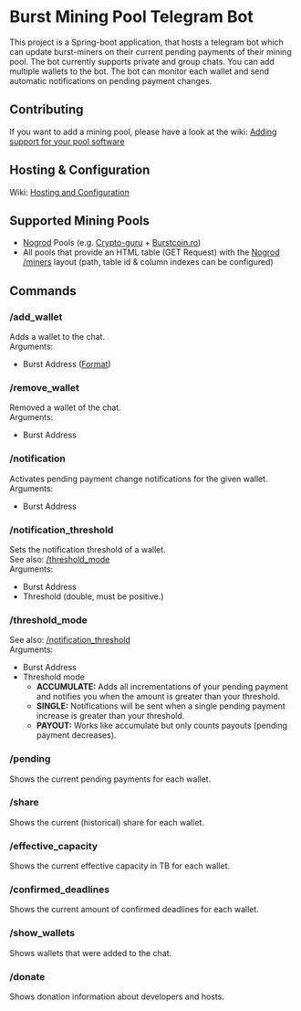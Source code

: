 # Burst Mining Pool Telegram Bot
This project is a Spring-boot application, that hosts a telegram bot 
which can update burst-miners on their current pending payments of their mining pool.
The bot currently supports private and group chats. You can add multiple wallets
to the bot. The bot can monitor each wallet and send automatic notifications on pending
payment changes.

## Contributing
If you want to add a mining pool, please have a look at the wiki: 
[Adding support for your pool software](https://github.com/enoy19/burst-mining-pool-bot/wiki/Adding-support-for-your-pool-software)

## Hosting & Configuration
Wiki: [Hosting and Configuration](https://github.com/enoy19/burst-mining-pool-bot/wiki/Hosting-and-Configuration)

## Supported Mining Pools
 * [Nogrod](https://github.com/PoC-Consortium/Nogrod) Pools (e.g. [Crypto-guru](https://50-50-pool.burst.cryptoguru.org/) + [Burstcoin.ro](https://pool.burstcoin.ro))
 * All pools that provide an HTML table (GET Request) with the [Nogrod /miners](https://50-50-pool.burst.cryptoguru.org/miners) layout (path, table id & column indexes can be configured)
 
## Commands
### /add_wallet
Adds a wallet to the chat.\
Arguments:
 * Burst Address ([Format](https://burstwiki.org/wiki/RS_Address_Format))

### /remove_wallet
Removed a wallet of the chat.\
Arguments:
 * Burst Address 

### /notification
Activates pending payment change notifications for the given wallet.\
Arguments:
 * Burst Address
 
### /notification_threshold
Sets the notification threshold of a wallet.\
See also: [/threshold_mode](https://github.com/enoy19/burst-mining-pool-bot#threshold_mode)\
Arguments:
 * Burst Address
 * Threshold (double, must be positive.)
 
### /threshold_mode
See also: [/notification_threshold](https://github.com/enoy19/burst-mining-pool-bot#notification_threshold) \
Arguments:
 * Burst Address
 * Threshold mode
   * **ACCUMULATE:** Adds all incrementations of your pending payment and notifies you when the amount is greater than your threshold.
   * **SINGLE:** Notifications will be sent when a single pending payment increase is greater than your threshold.
   * **PAYOUT:** Works like accumulate but only counts payouts (pending payment decreases).

### /pending
Shows the current pending payments for each wallet.

### /share
Shows the current (historical) share for each wallet.

### /effective_capacity
Shows the current effective capacity in TB for each wallet.

### /confirmed_deadlines
Shows the current amount of confirmed deadlines for each wallet.

### /show_wallets
Shows wallets that were added to the chat.

### /donate
Shows donation information about developers and hosts.
